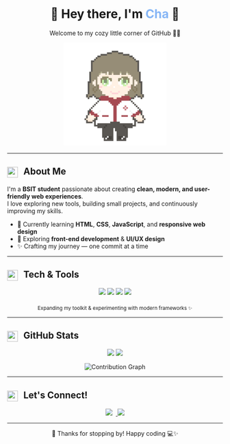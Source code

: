 <!-- HEADER -->
<h1 align="center">🍡 Hey there, I'm <span style="color:#86B6F6;">Cha</span> 🍵</h1>
<p align="center">Welcome to my cozy little corner of GitHub 🫶🏻</p>

<p align="center">
  <img src="cha.gif" width="240" alt="Cute GIF" />
</p>

---

<!-- ABOUT ME -->
<h2 align="left">
  <img src="https://cdn-icons-png.flaticon.com/512/2922/2922656.png" width="25" height="25" style="margin-right:8px;vertical-align:middle;" />
  About Me
</h2>

I'm a **BSIT student** passionate about creating **clean, modern, and user-friendly web experiences**.  
I love exploring new tools, building small projects, and continuously improving my skills.

- 🌱 Currently learning **HTML**, **CSS**, **JavaScript**, and **responsive web design**
- 🌿 Exploring **front-end development** & **UI/UX design**
- ✨ Crafting my journey — one commit at a time

---

<!-- TOOLKIT -->
<h2 align="left">
  <img src="https://cdn-icons-png.flaticon.com/512/833/833472.png" width="25" height="25" style="margin-right:8px;vertical-align:middle;" />
  Tech & Tools
</h2>

<p align="center">
  <!-- HTML -->
  <img src="https://img.shields.io/badge/HTML5-F9D5D3?style=flat&logo=html5&logoColor=E34F26&labelColor=fff&color=F9D5D3&borderRadius=10" />
  <!-- CSS -->
  <img src="https://img.shields.io/badge/CSS3-CFE2FF?style=flat&logo=css3&logoColor=2965F1&labelColor=fff&color=CFE2FF&borderRadius=10" />
  <!-- JavaScript -->
  <img src="https://img.shields.io/badge/JavaScript-FFF6C3?style=flat&logo=javascript&logoColor=F7DF1E&labelColor=fff&color=FFF6C3&borderRadius=10" />
  <!-- VS Code -->
  <img src="https://img.shields.io/badge/VS%20Code-D6F6FF?style=flat&logo=visual-studio-code&logoColor=007ACC&labelColor=fff&color=D6F6FF&borderRadius=10" />
</p>

<p align="center">
  <sub>Expanding my toolkit & experimenting with modern frameworks ✨</sub>
</p>

---

<!-- STATS -->
<h2 align="left">
  <img src="https://cdn-icons-png.flaticon.com/512/1828/1828817.png" width="25" height="25" style="margin-right:8px;vertical-align:middle;" />
  GitHub Stats
</h2>

<p align="center">
  <img src="https://github-readme-stats.vercel.app/api?username=guraycha03&show_icons=true&theme=calm&hide_border=true&bg_color=F9FAFB&title_color=86B6F6&icon_color=86B6F6" height="160" />
  <img src="https://streak-stats.demolab.com?user=guraycha03&theme=calm&hide_border=true&background=F9FAFB&ring=86B6F6&fire=86B6F6&currStreakLabel=86B6F6" height="160" />
</p>

<p align="center">
  <img src="https://github-readme-activity-graph.vercel.app/graph?username=guraycha03&bg_color=F9FAFB&color=86B6F6&line=86B6F6&point=4E89AE&hide_border=true" alt="Contribution Graph" />
</p>

---

<!-- CONNECT -->
<h2 align="left">
  <img src="https://cdn-icons-png.flaticon.com/512/646/646094.png" width="25" height="25" style="margin-right:8px;vertical-align:middle;" />
  Let's Connect!
</h2>

<p align="center">
  <a href="mailto:guraycha@gmail.com">
    <img src="https://img.shields.io/badge/Email-F9D5D3?style=flat&logo=gmail&logoColor=EA4335&color=F9D5D3&labelColor=fff&borderRadius=10" style="margin-right:8px;" />
  </a>
  <a href="https://github.com/guraycha03">
    <img src="https://img.shields.io/badge/GitHub-DDEBFF?style=flat&logo=github&logoColor=000000&color=DDEBFF&labelColor=fff&borderRadius=10" />
  </a>
</p>

---

<p align="center">🌸 Thanks for stopping by! Happy coding 💻✨</p>